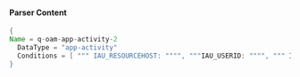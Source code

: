 #### Parser Content
```Java
{
Name = q-oam-app-activity-2
  DataType = "app-activity"
  Conditions = [ """ IAU_RESOURCEHOST: """", """IAU_USERID: """", """ IAU_EVENTTYPE: "AuthenticationAttempt""""  ]
}
```